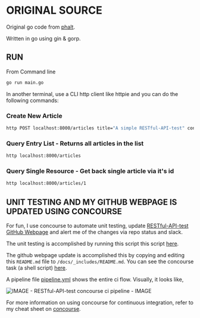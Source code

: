 
# ORIGINAL SOURCE

Original go code from [phalt](https://github.com/phalt).

Written in go using gin &amp; gorp.

## RUN

From Command line

```bash
go run main.go
```

In another terminal, use a CLI http client like httpie and you can do the
following commands:

### Create New Article

```bash
http POST localhost:8000/articles title="A simple RESTful-API-test" content="Hello-World"
```

### Query Entry List - Returns all articles in the list

```bash
http localhost:8000/articles
```

### Query Single Resource - Get back single article via it's id

```bash
http localhost:8000/articles/1
```

## UNIT TESTING AND MY GITHUB WEBPAGE IS UPDATED USING CONCOURSE

For fun, I use concourse to automate unit testing, update
[RESTful-API-test GitHub Webpage](https://jeffdecola.github.io/RESTful-API-test/)
and alert me of the changes via repo status and slack.

The unit testing is accomplished by running this script this script
[here](https://github.com/JeffDeCola/RESTful-API-test/tree/master/ci/scripts/unit-tests.sh).

The github webpage update is accomplished this by copying and editing
this `README.md` file to `/docs/_includes/README.md`.
You can see the concourse task (a shell script)
[here](https://github.com/JeffDeCola/RESTful-API-test/tree/master/ci/scripts/readme-github-pages.sh).

A pipeline file [pipeline.yml](https://github.com/JeffDeCola/RESTful-API-test/tree/master/ci/pipeline.yml)
shows the entire ci flow. Visually, it looks like,

![IMAGE - RESTful-API-test concourse ci pipeline - IMAGE](pics/RESTful-API-test-pipeline.jpg)

For more information on using concourse for continuous integration,
refer to my cheat sheet on [concourse](https://github.com/JeffDeCola/my-cheat-sheets/tree/master/operations-tools/continuous-integration-continuous-deployment/concourse-cheat-sheet).
